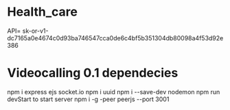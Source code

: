# Health_care
API= 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


# Videocalling 0.1 dependecies 
npm i express ejs socket.io
npm i uuid
npm i --save-dev nodemon
npm run devStart to start server
npm i -g -peer
peerjs --port 3001 
